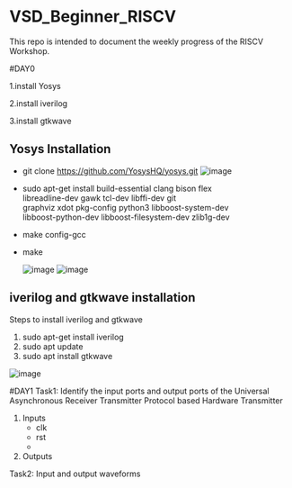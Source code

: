 # VSD_Beginner_RISCV
This repo is intended to document the weekly progress of the RISCV Workshop.

#DAY0

1.install Yosys

2.install iverilog

3.install gtkwave

## Yosys Installation

-  git clone https://github.com/YosysHQ/yosys.git
![image](https://github.com/hafizuddinsyed/VSD_Beginner_RISCV/assets/30310985/721dd3c7-d75c-468a-81c3-e9818c73c906)

-   sudo apt-get install build-essential clang bison flex \
    libreadline-dev gawk tcl-dev libffi-dev git \
    graphviz xdot pkg-config python3 libboost-system-dev \
    libboost-python-dev libboost-filesystem-dev zlib1g-dev
-   make config-gcc
-   make

    ![image](https://github.com/hafizuddinsyed/VSD_Beginner_RISCV/assets/30310985/434d6d89-a2dc-46ae-b0d5-0a55dd6b0472)
    ![image](https://github.com/hafizuddinsyed/VSD_Beginner_RISCV/assets/30310985/d1ac4a3e-b51e-449d-a6d4-569d755bf22f)

## iverilog and gtkwave installation
Steps to install iverilog and gtkwave
1. sudo apt-get install iverilog
2. sudo apt update
3. sudo apt install gtkwave

![image](https://github.com/hafizuddinsyed/VSD_Beginner_RISCV/assets/30310985/01137a8d-1e96-4289-968a-eeaf64b89510)

#DAY1
Task1: Identify the input ports and output ports of the Universal Asynchronous Receiver Transmitter Protocol based Hardware Transmitter
1. Inputs
   - clk
   - rst
   - 
3. Outputs

Task2: Input and output waveforms
